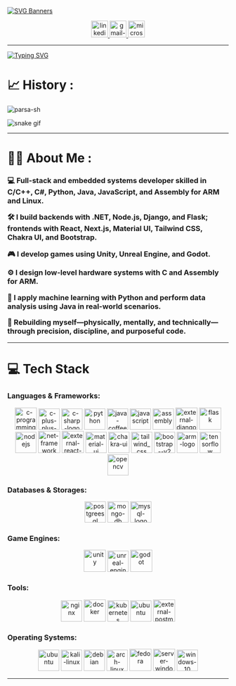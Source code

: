 [![SVG Banners](https://svg-banners.vercel.app/api?type=typeWriter&text1=Write%20Code%20That%20Writes%20the%20Future.&width=1000&height=250)](https://github.com/Akshay090/svg-banners)
<p align="center">
  <a href="www.linkedin.com/in/alimohammadnia">
   <img width="38" height="38" src="https://img.icons8.com/color/48/linkedin.png" alt="linkedin"/>
  </a>
  <a href="mailto:shahsavanparsa4@gmail.com">
    <img width="38" height="38" src="https://img.icons8.com/color/48/gmail-new.png" alt="gmail-new"/>
  </a>
 <a href="mailto:shahsavanparsa4@outlook.com" style="display:inline-flex; align-items:center; gap:8px; text-decoration:none;">
  <img width="38" height="38" src="https://img.icons8.com/color/48/microsoft-outlook-2019--v2.png" alt="microsoft-outlook-2019--v2"/>
</a>
</p>

---

[![Typing SVG](https://readme-typing-svg.demolab.com?font=Fira+Code&weight=300&duration=3000&pause=1000&width=800&height=70&lines=Hi+%F0%9F%91%8B+%2C+My+name+is+Parsa;I'm+Full-stack+%2C+Embedded-systems+%2C+Cybersecurity+engineer)](https://git.io/typing-svg)

# 📈 History :

<p align="left"> <img src="https://komarev.com/ghpvc/?username=parsa-sh&label=Profile%20views&color=0e75b6&style=flat" alt="parsa-sh" /> </p>

![snake gif](https://github.com/psymoniko/PsymoNiko/blob/output/github-contribution-grid-snake2.svg)

---

# 🧑‍💻 About Me :

<h3>

💻 Full-stack and embedded systems developer skilled in **C/C++**, **C#**, **Python**, **Java**, **JavaScript**, and **Assembly** for **ARM** and **Linux**.

🛠️ I build backends with **.NET**, **Node.js**, **Django**, and **Flask**; frontends with **React**, **Next.js**, **Material UI**, **Tailwind CSS**, **Chakra UI**, and **Bootstrap**.

🎮 I develop games using **Unity**, **Unreal Engine**, and **Godot**.

⚙️ I design low-level hardware systems with **C** and **Assembly** for **ARM**.

🧠 I apply machine learning with **Python** and perform data analysis using **Java** in real-world scenarios.

🧭 Rebuilding myself—physically, mentally, and technically—through precision, discipline, and purposeful code.

</h3>

---

# 💻 Tech Stack

### Languages & Frameworks:

<p align="center">
  <img width="50" height="50" src="https://img.icons8.com/fluency/50/c-programming.png" alt="c-programming"/>
  <img width="48" height="48" src="https://img.icons8.com/color/48/c-plus-plus-logo.png" alt="c-plus-plus-logo"/>
  <img width="48" height="48" src="https://img.icons8.com/color/48/c-sharp-logo.png" alt="c-sharp-logo"/>
  <img width="48" height="48" src="https://img.icons8.com/color/48/python.png" alt="python"/>
  <img width="48" height="48" src="https://img.icons8.com/color/48/java-coffee-cup-logo.png" alt="java-coffee-cup-logo"/>
  <img width="48" height="48" src="https://img.icons8.com/color/48/javascript.png" alt="javascript"/>
  <img width="48" height="48" src="https://img.icons8.com/color/48/assembly.png" alt="assembly"/>
  <img width="50" height="50" src="https://img.icons8.com/external-tal-revivo-filled-tal-revivo/50/external-django-a-high-level-python-web-framework-that-encourages-rapid-development-logo-filled-tal-revivo.png" alt="external-django-a-high-level-python-web-framework-that-encourages-rapid-development-logo-filled-tal-revivo"/>
  <img width="50" height="50" src="https://img.icons8.com/fluency/50/flask.png" alt="flask"/>
  <img width="48" height="48" src="https://img.icons8.com/color/48/nodejs.png" alt="nodejs"/>
  <img width="50" height="50" src="https://img.icons8.com/fluency/50/net-framework.png" alt="net-framework"/>
  <img width="50" height="50" src="https://img.icons8.com/external-tal-revivo-shadow-tal-revivo/50/external-react-a-javascript-library-for-building-user-interfaces-logo-shadow-tal-revivo.png" alt="external-react-a-javascript-library-for-building-user-interfaces-logo-shadow-tal-revivo"/>
  <img width="48" height="48" src="https://img.icons8.com/color/48/material-ui.png" alt="material-ui"/>
  <img width="48" height="48" src="https://img.icons8.com/color/48/chakra-ui.png" alt="chakra-ui"/>
  <img width="48" height="48" src="https://img.icons8.com/color/48/tailwind_css.png" alt="tailwind_css"/>
  <img width="48" height="48" src="https://img.icons8.com/color/48/bootstrap--v2.png" alt="bootstrap--v2"/>
  
  <img width="48" height="48" src="https://img.icons8.com/color/48/arm-logo.png" alt="arm-logo"/>
  <img width="48" height="48" src="https://img.icons8.com/color/48/tensorflow.png" alt="tensorflow"/>
  <img width="48" height="48" src="https://img.icons8.com/color/48/opencv.png" alt="opencv"/>
  
</p>

### Databases & Storages:

<p align="center">
  <img width="48" height="48" src="https://img.icons8.com/color/48/postgreesql.png" alt="postgreesql"/>
  <img width="48" height="48" src="https://img.icons8.com/color/48/mongo-db.png" alt="mongo-db"/>
  <img width="48" height="48" src="https://img.icons8.com/color/48/mysql-logo.png" alt="mysql-logo"/>
</p>

### Game Engines:

<p align="center">
  <img width="50" height="50" src="https://img.icons8.com/ios-filled/50/unity.png" alt="unity"/>
  <img width="48" height="48" src="https://img.icons8.com/color/48/unreal-engine.png" alt="unreal-engine"/>
  <img width="50" height="50" src="https://img.icons8.com/nolan/50/godot.png" alt="godot"/>
</p>

### Tools:

<p align="center">
  <img width="48" height="48" src="https://img.icons8.com/color/48/nginx.png" alt="nginx"/>
  <img width="50" height="50" src="https://img.icons8.com/fluency/50/docker.png" alt="docker"/>
  <img width="48" height="48" src="https://img.icons8.com/color/48/kubernetes.png" alt="kubernetes"/>
  <img width="48" height="48" src="https://img.icons8.com/color/48/ubuntu.png" alt="ubuntu"/>
  <img width="50" height="50" src="https://img.icons8.com/external-tal-revivo-color-tal-revivo/50/external-postman-is-the-only-complete-api-development-environment-logo-color-tal-revivo.png" alt="external-postman-is-the-only-complete-api-development-environment-logo-color-tal-revivo"/>
</p>

### Operating Systems:

<p align="center">
  <img width="48" height="48" src="https://img.icons8.com/color/48/ubuntu.png" alt="ubuntu"/>
  <img width="48" height="48" src="https://img.icons8.com/color/48/kali-linux.png" alt="kali-linux"/>
  <img width="48" height="48" src="https://img.icons8.com/color/48/debian.png" alt="debian"/>
  <img width="48" height="48" src="https://img.icons8.com/color/48/arch-linux.png" alt="arch-linux"/>
  <img width="50" height="50" src="https://img.icons8.com/fluency/50/fedora.png" alt="fedora"/>
  <img width="50" height="50" src="https://img.icons8.com/stickers/50/server-windows.png" alt="server-windows"/>
  <img width="48" height="48" src="https://img.icons8.com/color/48/windows-10.png" alt="windows-10"/>
</p>

---
